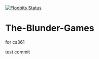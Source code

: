 [![Floobits Status](https://floobits.com/delta5800/The-Blunder-Games.svg)](https://floobits.com/delta5800/The-Blunder-Games/redirect)
# The-Blunder-Games
for cs361

test commit
